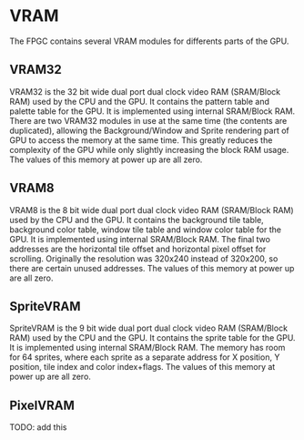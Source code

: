 # VRAM
The FPGC contains several VRAM modules for differents parts of the GPU.

## VRAM32
VRAM32 is the 32 bit wide dual port dual clock video RAM (SRAM/Block RAM) used by the CPU and the GPU. It contains the pattern table and palette table for the GPU. It is implemented using internal SRAM/Block RAM. There are two VRAM32 modules in use at the same time (the contents are duplicated), allowing the Background/Window and Sprite rendering part of GPU to access the memory at the same time. This greatly reduces the complexity of the GPU while only slightly increasing the block RAM usage.
The values of this memory at power up are all zero.

## VRAM8
VRAM8 is the 8 bit wide dual port dual clock video RAM (SRAM/Block RAM) used by the CPU and the GPU. It contains the background tile table, background color table, window tile table and window color table for the GPU. It is implemented using internal SRAM/Block RAM. The final two addresses are the horizontal tile offset and horizontal pixel offset for scrolling. Originally the resolution was 320x240 instead of 320x200, so there are certain unused addresses.
The values of this memory at power up are all zero.

## SpriteVRAM
SpriteVRAM is the 9 bit wide dual port dual clock video RAM (SRAM/Block RAM) used by the CPU and the GPU. It contains the sprite table for the GPU. It is implemented using internal SRAM/Block RAM. The memory has room for 64 sprites, where each sprite as a separate address for X position, Y position, tile index and color index+flags.
The values of this memory at power up are all zero.

## PixelVRAM
TODO: add this